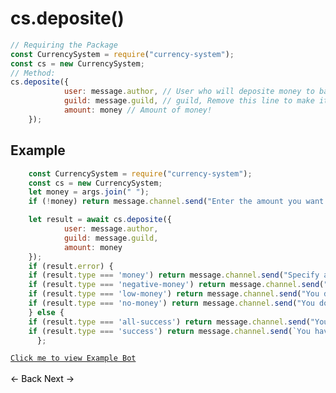 # cs.deposite()
```js
// Requiring the Package
const CurrencySystem = require("currency-system");
const cs = new CurrencySystem;
// Method:
cs.deposite({
            user: message.author, // User who will deposite money to bank!
            guild: message.guild, // guild, Remove this line to make it global!
            amount: money // Amount of money!
    });
```
## Example
```js
    const CurrencySystem = require("currency-system");
    const cs = new CurrencySystem;
    let money = args.join(" ");
    if (!money) return message.channel.send("Enter the amount you want to deposite.");

    let result = await cs.deposite({
            user: message.author,
            guild: message.guild,
            amount: money
    });
    if (result.error) {
    if (result.type === 'money') return message.channel.send("Specify an amount to deposite");
    if (result.type === 'negative-money') return message.channel.send("You can't deposite negative money");
    if (result.type === 'low-money') return message.channel.send("You don't have that much money in wallet.");
    if (result.type === 'no-money') return message.channel.send("You don't have any money to deposite");
    } else {
    if (result.type === 'all-success') return message.channel.send("You have deposited all your money to your bank");
    if (result.type === 'success') return message.channel.send(`You have deposited $${result.amount} money to your bank.`);
      };
```
[`Click me to view Example Bot`](https://github.com/BIntelligent/currency-system/tree/main/v12-ExampleBot) <br><br>
<a href="https://bintelligent.github.io/currency-system/examples/gamble" class="button"><- Back</a>
<a href="https://bintelligent.github.io/currency-system/examples/withdraw" class="button">Next -></a> <br><br><br>
<style>
.button {
    -webkit-appearance: button;
    -moz-appearance: button;
    appearance: button;
    text-align: center;
    text-decoration: none;
    color: initial;
}
 </style>
